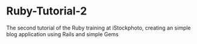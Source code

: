 Ruby-Tutorial-2
===============

The second tutorial of the Ruby training at iStockphoto, creating an simple blog application
using Rails and simple Gems
